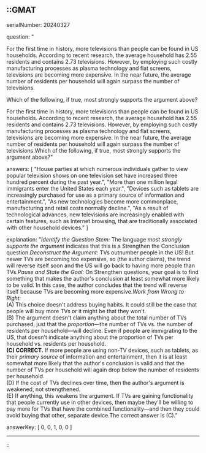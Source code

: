 ::GMAT
---


serialNumber: 20240327

question: "<p>For the first time in history, more televisions than people can be found in US households. According to recent research, the average household has 2.55 residents and contains 2.73 televisions. However, by employing such costly manufacturing processes as plasma technology and flat screens, televisions are becoming more expensive. In the near future, the average number of residents per household will again surpass the number of televisions.</p><p>Which of the following, if true, most strongly supports the argument above?</p>For the first time in history, more televisions than people can be found in US households. According to recent research, the average household has 2.55 residents and contains 2.73 televisions. However, by employing such costly manufacturing processes as plasma technology and flat screens, televisions are becoming more expensive. In the near future, the average number of residents per household will again surpass the number of televisions.Which of the following, if true, most strongly supports the argument above?"

answers: [
  "House parties at which numerous individuals gather to view popular television shows on one television set have increased three hundred percent during the past year.",
  "More than one million legal immigrants enter the United States each year.",
  "Devices such as tablets are increasingly purchased for use as a primary source of information and entertainment.",
  "As new technologies become more commonplace, manufacturing and retail costs normally decline.",
  "As a result of technological advances, new televisions are increasingly enabled with certain features, such as Internet browsing, that are traditionally associated with other household devices."
]

explanation: "<i>Identify the Question Stem:</i> The language <i>most strongly supports the argument</i> indicates that this is a Strengthen the Conclusion question.<i>Deconstruct the Argument:</i> TVs outnumber people in the US! But newer TVs are becoming too expensive, so (the author claims), the trend will reverse itself soon and the US will go back to having more people than TVs.<i>Pause and State the Goal:</i> On Strengthen questions, your goal is to find something that makes the author's conclusion at least somewhat more likely to be valid. In this case, the author concludes that the trend will reverse itself because TVs are becoming more expensive.<i>Work from Wrong to Right:</i><br>(A) This choice doesn't address buying habits. It could still be the case that people will buy more TVs or it might be that they won't.<br>(B) The argument doesn't claim anything about the total number of TVs purchased, just that the <i>proportion</i>—the number of TVs vs. the number of residents per household—will decline. Even if people are immigrating to the US, that doesn't indicate anything about the proportion of TVs per household vs. residents per household.<br><b>(C) CORRECT.</b> If more people are using non-TV devices, such as tablets, as their <i>primary source</i> of information and entertainment, then it is at least somewhat more likely that the author's conclusion is valid and that the number of TVs per household will again drop below the number of residents per household.<br>(D) If the cost of TVs declines over time, then the author's argument is weakened, not strengthened.<br>(E) If anything, this weakens the argument. If TVs are gaining functionality that people currently use in other devices, then maybe they'll be willing to pay more for TVs that have the combined functionality—and then they could avoid buying that other, separate device.The correct answer is (C)."

answerKey: [
  0, 
  0, 
  1, 
  0, 
  0
]



---
::